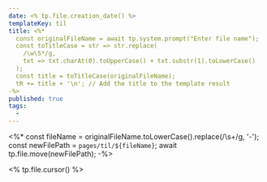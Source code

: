 ```yaml
---
date: <% tp.file.creation_date() %>
templateKey: til
title: <%*
  const originalFileName = await tp.system.prompt("Enter file name");
  const toTitleCase = str => str.replace(
    /\w\S*/g,
    txt => txt.charAt(0).toUpperCase() + txt.substr(1).toLowerCase()
  );
  const title = toTitleCase(originalFileName);
  tR += title + '\n'; // Add the title to the template result
-%>
published: true
tags:
  -
---
```

<%*
const fileName = originalFileName.toLowerCase().replace(/\s+/g, '-');
const newFilePath = `pages/til/${fileName}`;
await tp.file.move(newFilePath);
-%>

<% tp.file.cursor() %>
